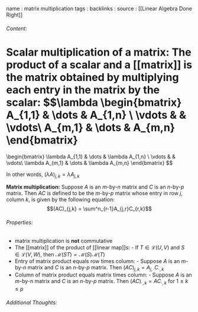 name : matrix multiplication
tags : 
backlinks : 
source : [[Linear Algebra Done Right]]

###### Content:
**Scalar multiplication of a matrix:**
The product of a scalar and a [[matrix]] is the matrix obtained by multiplying each entry in the matrix by the scalar:
$$\lambda \begin{bmatrix}
A_{1,1} & \dots & A_{1,n} \\
\vdots & & \vdots\\
A_{m,1} & \dots & A_{m,n}
\end{bmatrix}
=
\begin{bmatrix}
\lambda A_{1,1} & \dots & \lambda A_{1,n} \\
\vdots & & \vdots\\
\lambda A_{m,1} & \dots & \lambda A_{m,n}
\end{bmatrix}
$$

In other words, $(\lambda A)_{j,k} = \lambda A_{j,k}$

**Matrix multiplication:**
Suppose $A$ is an *m*-by-*n* matrix and $C$ is an *n*-by-*p* matrix. Then $AC$ is defined to be the *m*-by-*p* matrix whose entry in row *j*, column *k*, is given by the following equation:
$$(AC)_{j,k} = \sum^n_{r-1}A_{j,r}C_{r,k}$$

###### Properties:
- matrix multiplication is **not** commutative
- The [[matrix]] of the product of [[linear map]]s:
		- If $T \in \mathcal{L}(U,V)$ and $S \in \mathcal{L}(V,W)$, then $\mathcal{M}(ST) = \mathcal{M}(S)\mathcal{M}(T)$
- Entry of matrix product equals row times column:
		- Suppose $A$ is an *m*-by-*n* matrix and $C$ is an *n*-by-*p* matrix. Then $(AC)_{j,k} = A_{j,\cdot}C_{\cdot,k}$
- Column of matrix product equals matrix times column:
		- Suppose $A$ is an *m*-by-*n* matrix and $C$ is an *n*-by-*p* matrix. Then $(AC)_{\cdot,k} = AC_{\cdot,k}$ for $1 \leq k \leq p$

###### Additional Thoughts:
